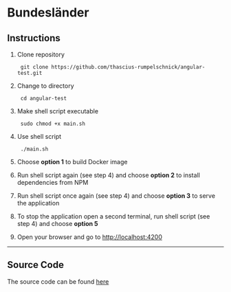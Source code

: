 # Bundesländer

## Instructions

1. Clone repository

        git clone https://github.com/thascius-rumpelschnick/angular-test.git

2. Change to directory

        cd angular-test

3. Make shell script executable

        sudo chmod +x main.sh

4. Use shell script

        ./main.sh

5. Choose **option 1** to build Docker image

6. Run shell script again (see step 4) and choose **option 2** to install dependencies from NPM

7. Run shell script once again (see step 4) and choose **option 3** to serve the application

8. To stop the application open a second terminal, run shell script (see step 4) and choose **option 5**

9. Open your browser and go to <http://localhost:4200>

---

## Source Code

The source code can be found [here](./app/src)
